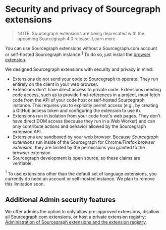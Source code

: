# Security and privacy of Sourcegraph extensions

> NOTE: Sourcegraph extensions are being deprecated with the upcoming Sourcegraph 4.0 release. Learn more.

You can use Sourcegraph extensions without a Sourcegraph.com account or self-hosted Sourcegraph instance.<sup><a href="#note-1">1</a></sup> To do so, just install the [browser extension](../integration/browser_extension.md).

We designed Sourcegraph extensions with security and privacy in mind:

- Extensions do not send your code to Sourcegraph to operate. They run entirely on the client in your web browser.
- Extensions don't have direct access to private code. Extensions needing code access, such as to provide find-references in a project, must fetch code from the API of your code host or self-hosted Sourcegraph instance. This requires you to explicitly permit access (e.g., by creating a GitHub access token and configuring the extension to use it).
- Extensions run in isolation from your code host's web pages. They don't have direct DOM access (because they run in a Web Worker) and can only contribute actions and behavior allowed by the Sourcegraph extension API.
- Extensions are sandboxed by your web browser. Because *Sourcegraph extensions* run inside of the Sourcegraph for Chrome/Firefox *browser extension*, they are limited by the permissions you granted to the browser extension.
- Sourcegraph development is open source, so these claims are verifiable.

<a name="note-1"><sup>1</sup></a> To use extensions other than the default set of language extensions, you currently do need an account or self-hosted instance. We plan to remove this limitation soon.

## Additional Admin security features

We offer admins the option to only allow pre-approved extensions, disallow all Sourcegraph.com extensions, or host a private extension registry: [Administration of Sourcegraph extensions and the extension registry](../admin/extensions/index.md).